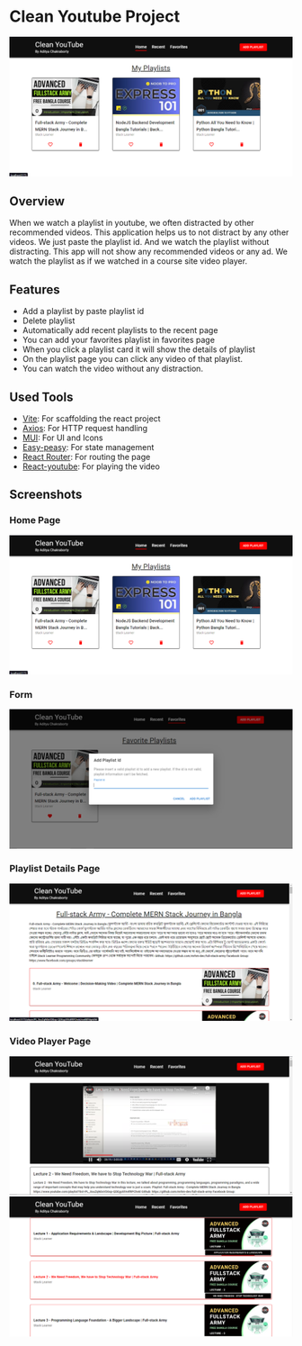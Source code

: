 # Clean Youtube Project

![Home Page](./screenshots/cy-01.png)

## Overview

When we watch a playlist in youtube, we often distracted by other recommended videos. This application helps us to not distract by any other videos. We just paste the playlist id. And we watch the playlist without distracting. This app will not show any recommended videos or any ad. We watch the playlist as if we watched in a course site video player.

## Features

- Add a playlist by paste playlist id
- Delete playlist
- Automatically add recent playlists to the recent page
- You can add your favorites playlist in favorites page
- When you click a playlist card it will show the details of playlist
- On the playlist page you can click any video of that playlist.
- You can watch the video without any distraction.

## Used Tools

- [Vite](https://vitejs.dev/): For scaffolding the react project
- [Axios](https://axios-http.com/docs/intro): For HTTP request handling
- [MUI](https://mui.com/): For UI and Icons
- [Easy-peasy](https://easy-peasy.vercel.app/): For state management
- [React Router](https://reactrouter.com/en/main): For routing the page
- [React-youtube](https://github.com/tjallingt/react-youtube): For playing the video

## Screenshots

### Home Page

![Home Page](./screenshots/cy-01.png)

### Form

![Form](./screenshots/cy-02.png)

### Playlist Details Page

![playlist](./screenshots/cy-03.png)

### Video Player Page

![Video player](./screenshots/cy-04.png)
![Video player](./screenshots/cy-05.png)
